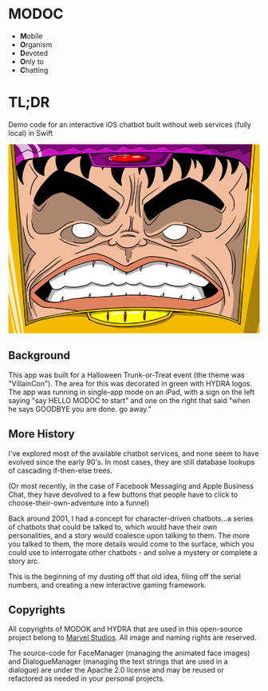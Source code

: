 # MODOC
* **M**obile
* **O**rganism
* **D**evoted
* **O**nly to
* **C**hatting

# TL;DR
Demo code for an interactive iOS chatbot built without web services (fully local) in Swift

![MODOC face animating](modoc_face.gif?raw=true)

## Background
This app was built for a Halloween Trunk-or-Treat event (the theme was "VillainCon"). The area for this was decorated in green with HYDRA logos. The app was running in single-app mode on an iPad, with a sign on the left saying "say HELLO MODOC to start" and one on the right that said "when he says GOODBYE you are done. go away."

## More History
I've explored most of the available chatbot services, and none seem to have evolved since the early 90's. In most cases, they are still database lookups of cascading if-then-else trees.

(Or most recently, in the case of Facebook Messaging and Apple Business Chat, they have devolved to a few buttons that people have to click to choose-their-own-adventure into a funnel)

Back around 2001, I had a concept for character-driven chatbots...a series of chatbots that could be talked to, which would have their own personalities, and a story would coalesce upon talking to them. The more you talked to them, the more details would come to the surface, which you could use to interrogate other chatbots - and solve a mystery or complete a story arc.

This is the beginning of my dusting off that old idea, filing off the serial numbers, and creating a new interactive gaming framework.

## Copyrights

All copyrights of MODOK and HYDRA that are used in this open-source project belong to [Marvel Studios](https://marvel.com). All image and naming rights are reserved.

The source-code for FaceManager (managing the animated face images) and DialogueManager (managing the text strings that are used in a dialogue) are under the Apache 2.0 license and may be reused or refactored as needed in your personal projects.